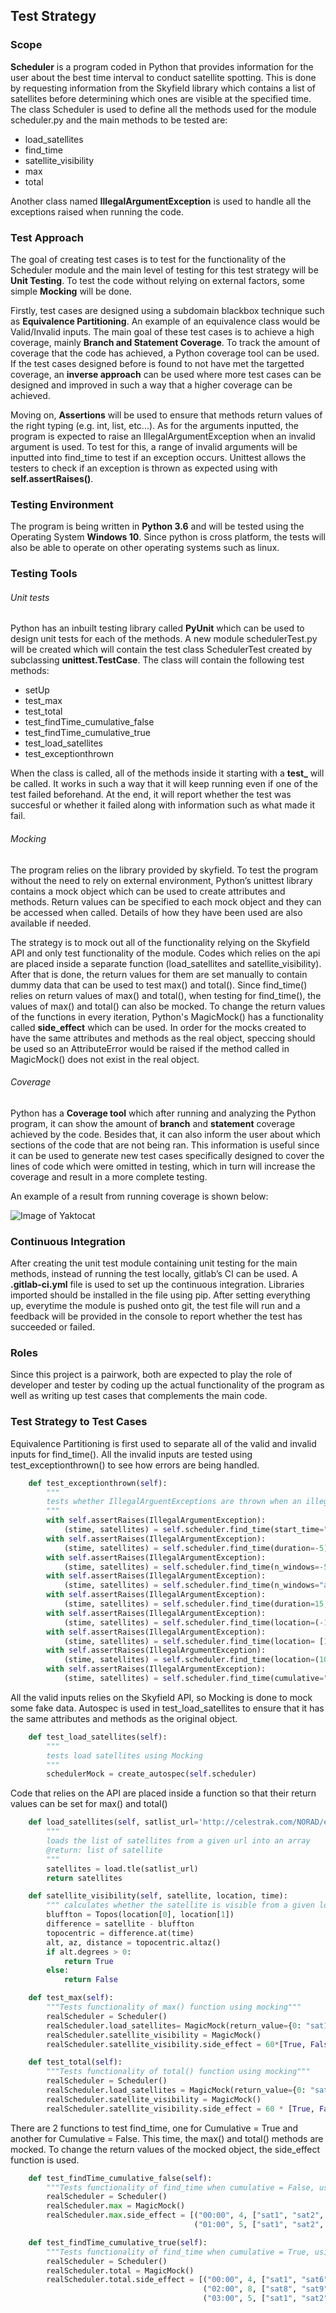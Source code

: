 ## Test Strategy

### Scope
**Scheduler** is a program coded in Python that provides information for the user about the best time interval to conduct satellite spotting. This is done by requesting information from the Skyfield library which contains a list of satellites before determining which ones are visible at the specified time. The class Scheduler is used to define all the methods used for the module scheduler.py and the main methods to be tested are:
* load_satellites
* find_time
* satellite_visibility
* max
* total

Another class named **IllegalArgumentException** is used to handle all the exceptions raised when running the code. 
### Test Approach
The goal of creating test cases is to test for the functionality of the Scheduler module and the main level of testing for this test strategy will be **Unit Testing**. To test the code without relying on external factors, some simple **Mocking** will be done.

Firstly, test cases are designed using a subdomain blackbox technique such as **Equivalence Partitioning**. An example of an equivalence class would be Valid/Invalid inputs. The main goal of these test cases is to achieve a high coverage, mainly **Branch and Statement Coverage**. To track the amount of coverage that the code has achieved, a Python coverage tool can be used. If the test cases designed before is found to not have met the targetted coverage, an **inverse approach** can be used where more test cases can be designed and improved in such a way that a higher coverage can be achieved. 

Moving on, **Assertions** will be used to ensure that methods return values of the right typing (e.g. int, list, etc...). As for the arguments inputted, the program is expected to raise an IllegalArgumentException when an invalid argument is used. To test for this, a range of invalid arguments will be inputted into find_time to test if an exception occurs. Unittest allows the testers to check if an exception is thrown as expected using with **self.assertRaises()**.

### Testing Environment
The program is being written in **Python 3.6** and will be tested using the Operating System **Windows 10**. Since python is cross platform, the tests will also be able to operate on other operating systems such as linux. 

### Testing Tools
###### Unit tests
Python has an inbuilt testing library called **PyUnit** which can be used to design unit tests for each of the methods. A new module schedulerTest.py will be created which will contain the test class SchedulerTest created by subclassing **unittest.TestCase**. The class will contain the following test methods:
* setUp
* test_max
* test_total 
* test_findTime_cumulative_false
* test_findTime_cumulative_true
* test_load_satellites
* test_exceptionthrown

When the class is called, all of the methods inside it starting with a **test_** will be called. It works in such a way that it will keep running even if one of the test failed beforehand. At the end, it will report whether the test was succesful or whether it failed along with information such as what made it fail.
###### Mocking
The program relies on the library provided by skyfield. To test the program without the need to rely on external environment, Python’s unittest library contains a mock object which can be used to create attributes and methods. Return values can be specified to each mock object and they can be accessed when called. Details of how they have been used are also available if needed. 

The strategy is to mock out all of the functionality relying on the Skyfield API and only test functionality of the module. Codes which relies on the api are placed inside a separate function (load_satellites and satellite_visibility). After that is done, the return values for them are set manually to contain dummy data that can be used to test max() and total(). Since find_time() relies on return values of max() and total(), when testing for find_time(), the values of max() and total() can also be mocked. To change the return values of the functions in every iteration, Python's MagicMock() has a functionality called **side_effect** which can be used. In order for the mocks created to have the same attributes and methods as the real object, speccing should be used so an AttributeError would be raised if the method called in MagicMock() does not exist in the real object.

###### Coverage
Python has a **Coverage tool** which after running and analyzing the Python program, it can show the amount of **branch** and **statement** coverage achieved by the code. Besides that, it can also inform the user about which sections of the code that are not being ran. This information is useful since it can be used to generate new test cases specifically designed to cover the lines of code which were omitted in testing, which in turn will increase the coverage and result in a more complete testing.

An example of a result from running coverage is shown below:

![Image of Yaktocat](https://i.imgur.com/uWFt13F.png)
### Continuous Integration
After creating the unit test module containing unit testing for the main methods, instead of running the test locally, gitlab’s CI can be used. A **.gitlab-ci.yml** file is used to set up the continuous integration. Libraries imported should be installed in the file using pip. After setting everything up, everytime the module is pushed onto git, the test file will run and a feedback will be provided in the console to report whether the test has succeeded or failed. 

### Roles
Since this project is a pairwork, both are expected to play the role of developer and tester by coding up the actual functionality of the program as well as writing up test cases that complements the main code.

### Test Strategy to Test Cases
Equivalence Partitioning is first used to separate all of the valid and invalid inputs for find_time(). All the invalid inputs are tested using test_exceptionthrown() to see how errors are being handled.
```python
    def test_exceptionthrown(self):
        """
        tests whether IllegalArguentExceptions are thrown when an illegal argument is used in the find_time function
        """
        with self.assertRaises(IllegalArgumentException):
            (stime, satellites) = self.scheduler.find_time(start_time="now")
        with self.assertRaises(IllegalArgumentException):
            (stime, satellites) = self.scheduler.find_time(duration=-5)
        with self.assertRaises(IllegalArgumentException):
            (stime, satellites) = self.scheduler.find_time(n_windows=-5)
        with self.assertRaises(IllegalArgumentException):
            (stime, satellites) = self.scheduler.find_time(n_windows="a")
        with self.assertRaises(IllegalArgumentException):
            (stime, satellites) = self.scheduler.find_time(duration=15, sample_interval=20)
        with self.assertRaises(IllegalArgumentException):
            (stime, satellites) = self.scheduler.find_time(location=(-100,100))
        with self.assertRaises(IllegalArgumentException):
            (stime, satellites) = self.scheduler.find_time(location= [10, 10])
        with self.assertRaises(IllegalArgumentException):
            (stime, satellites) = self.scheduler.find_time(location=(10,200))
        with self.assertRaises(IllegalArgumentException):
            (stime, satellites) = self.scheduler.find_time(cumulative="hello")
```
All the valid inputs relies on the Skyfield API, so Mocking is done to mock some fake data. Autospec is used in test_load_satellites to ensure that it has the same attributes and methods as the original object. 
```python
    def test_load_satellites(self):
        """
        tests load satellites using Mocking
        """
        schedulerMock = create_autospec(self.scheduler)
```
Code that relies on the API are placed inside a function so that their return values can be set for max() and total()
```python
    def load_satellites(self, satlist_url='http://celestrak.com/NORAD/elements/visual.txt'):
        """
        loads the list of satellites from a given url into an array
        @return: list of satellite
        """
        satellites = load.tle(satlist_url)
        return satellites
```
```python
    def satellite_visibility(self, satellite, location, time):
        """ calculates whether the satellite is visible from a given location and at a specified time"""
        bluffton = Topos(location[0], location[1])
        difference = satellite - bluffton
        topocentric = difference.at(time)
        alt, az, distance = topocentric.altaz()
        if alt.degrees > 0:
            return True
        else:
            return False
```
```python
    def test_max(self):
        """Tests functionality of max() function using mocking"""
        realScheduler = Scheduler()
        realScheduler.load_satellites= MagicMock(return_value={0: "sat1", 1:"sat2", 2:"sat3"})
        realScheduler.satellite_visibility = MagicMock()
        realScheduler.satellite_visibility.side_effect = 60*[True, False, True]
```
```python
    def test_total(self):
        """Tests functionality of total() function using mocking"""
        realScheduler = Scheduler()
        realScheduler.load_satellites = MagicMock(return_value={0: "sat1", 1: "sat2", 2: "sat3", 3:"sat4", 4:"sat5"})
        realScheduler.satellite_visibility = MagicMock()
        realScheduler.satellite_visibility.side_effect = 60 * [True, False, True, True, False]
```
There are 2 functions to test find_time, one for Cumulative = True and another for Cumulative = False. This time, the max() and total() methods are mocked. To change the return values of the mocked object, the side_effect function is used. 
```python
    def test_findTime_cumulative_false(self):
        """Tests functionality of find_time when cumulative = False, using mocking"""
        realScheduler = Scheduler()
        realScheduler.max = MagicMock()
        realScheduler.max.side_effect = [("00:00", 4, ["sat1", "sat2", "sat3", "sat4"]),("00:00", 2, ["sat1", "sat2"]),
                                         ("01:00", 5, ["sat1", "sat2", "sat3", "sat4", "sat5"])]
```
```python
    def test_findTime_cumulative_true(self):
        """Tests functionality of find_time when cumulative = True, using mocking"""
        realScheduler = Scheduler()
        realScheduler.total = MagicMock()
        realScheduler.total.side_effect = [("00:00", 4, ["sat1", "sat6", "sat3", "sat4"]), ("01:00", 2, ["sat1", "sat7"]),
                                           ("02:00", 8, ["sat8", "sat9", "sat10", "sat4", "sat5, sat11, sat2, sat3"]),
                                           ("03:00", 5, ["sat1", "sat2", "sat3", "sat4", "sat5"])]
```





